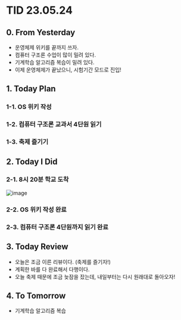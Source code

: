 # TID 23.05.24

## 0. From Yesterday

- 운영체제 위키를 끝까지 쓰자.
- 컴퓨터 구조론 수업이 많이 밀려 있다.
- 기계학습 알고리즘 복습이 밀려 있다.
- 이제 운영체제가 끝났으니, 시험기간 모드로 진입!

## 1. Today Plan

### 1-1. OS 위키 작성

### 1-2. 컴퓨터 구조론 교과서 4단원 읽기

### 1-3. 축제 즐기기

## 2. Today I Did

### 2-1. 8시 20분 학교 도착

![image](https://github.com/whisoo98/Today-I-Did/assets/71370211/f448b0e3-1b3c-440d-896d-0eb182b5258a)

### 2-2. OS 위키 작성 완료

### 2-3. 컴퓨터 구조론 4단원까지 읽기 완료

## 3. Today Review

- 오늘은 조금 이른 리뷰이다. (축제를 즐기자!)
- 계획한 바를 다 완료해서 다행이다.
- 오늘 축제 때문에 조금 늦잠을 잤는데, 내일부터는 다시 원래대로 돌아오자!

## 4. To Tomorrow

- 기계학습 알고리즘 복습
